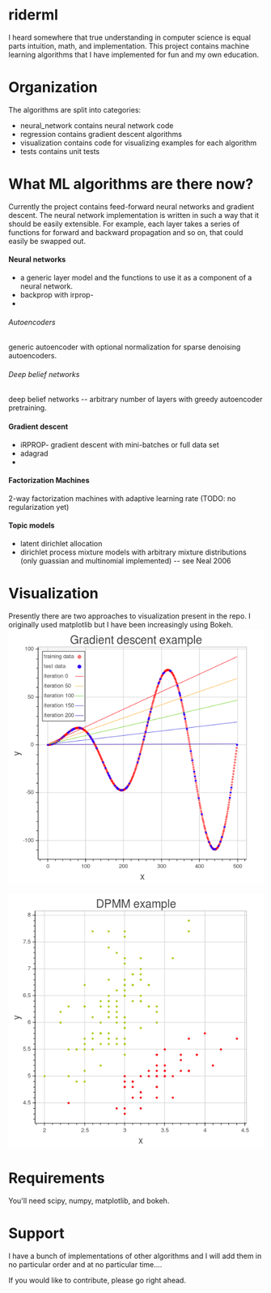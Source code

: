 # riderml
I heard somewhere that true understanding in computer science is equal parts intuition, math, and implementation.  This project contains machine learning algorithms that I have implemented for fun and my own education.

# Organization
The algorithms are split into categories:
 - neural_network contains neural network code
 - regression contains gradient descent algorithms
 - visualization contains code for visualizing examples for each algorithm
 - tests contains unit tests

# What ML algorithms are there now?
Currently the project contains feed-forward neural networks and gradient descent.  The neural network implementation is written in such a way that it should be easily extensible.  For example, each layer takes a series of functions for forward and backward propagation and so on, that could easily be swapped out.

#### Neural networks
- a generic layer model and the functions to use it as a component of a neural network.
- backprop with irprop-
- 
###### Autoencoders
generic autoencoder with optional normalization for sparse denoising autoencoders.

###### Deep belief networks
deep belief networks -- arbitrary number of layers with greedy autoencoder pretraining.

#### Gradient descent
- iRPROP- gradient descent with mini-batches or full data set
- adagrad
- 
#### Factorization Machines
2-way factorization machines with adaptive learning rate (TODO: no regularization yet)

#### Topic models
- latent dirichlet allocation
- dirichlet process mixture models with arbitrary mixture distributions (only guassian and multinomial implemented) -- see Neal 2006

# Visualization
Presently there are two approaches to visualization present in the repo. I originally used matplotlib but I have been increasingly using Bokeh.
![SGD](images/gradient_descent.png)

![SGD](images/dpmm.png)

# Requirements
You'll need scipy, numpy, matplotlib, and bokeh.

# Support
I have a bunch of implementations of other algorithms and I will add them in no particular order and at no particular time....

If you would like to contribute, please go right ahead.
